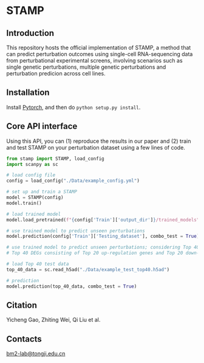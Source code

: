 # STAMP
## Introduction 
This repository hosts the official implementation of STAMP, a method that can predict perturbation outcomes using single-cell RNA-sequencing data from perturbational experimental screens, involving scenarios such as single genetic perturbations, multiple genetic perturbations and perturbation predicion across cell lines.

## Installation
Install [Pytorch](https://pytorch.org/), and then do `python setup.py install`.

## Core API interface
Using this API, you can (1) reproduce the results in our paper and (2) train and test STAMP on your perturbation dataset using a few lines of code.
```python
from stamp import STAMP, load_config
import scanpy as sc

# load config file
config = load_config("./Data/example_config.yml")

# set up and train a STAMP
model = STAMP(config)
model.train()

# load trained model
model.load_pretrained(f"{config['Train']['output_dir']}/trained_models")

# use trained model to predict unseen perturbations
model.prediction(config['Train']['Testing_dataset'], combo_test = True)

# use trained model to predict unseen perturbations; considering Top 40 DEGs
# Top 40 DEGs consisting of Top 20 up-regulation genes and Top 20 down-regulation genes

# load Top 40 test data
top_40_data = sc.read_h5ad("./Data/example_test_top40.h5ad")

# prediction
model.prediction(top_40_data, combo_test = True)
```
## Citation
Yicheng Gao, Zhiting Wei, Qi Liu et al. 
## Contacts
bm2-lab@tongji.edu.cn
